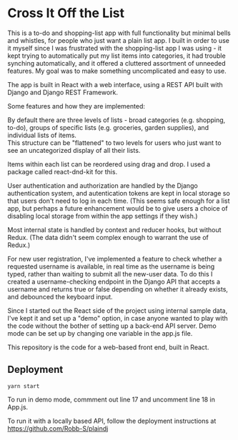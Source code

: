 # Cross It Off the List 

This is a to-do and shopping-list app with full functionality but minimal bells and whistles, for people who just want a plain list app.  I built in order to use it myself since I was frustrated with the shopping-list app I was using - it kept trying to automatically put my list items into categories, it had trouble synching automatically, and it offered a cluttered assortment of unneeded features.  My goal was to make something uncomplicated and easy to use.

The app is built in React with a web interface, using a REST API built with Django and Django REST Framework.  

Some features and how they are implemented:

By default there are three levels of lists - broad categories (e.g. shopping, to-do), groups of specific lists (e.g. groceries, garden supplies), and individual lists of items.  
This structure can be "flattened" to two levels for users who just want to see an uncategorized display of all their lists.

Items within each list can be reordered using drag and drop.  I used a package called react-dnd-kit for this.

User authentication and authorization are handled by the Django authentication system, and autentication tokens are kept in local storage so that users don't need to log in each time.  (This seems safe enough for a list app, but perhaps a future enhancement would be to give users a choice of disabling local storage from within the app settings if they wish.)

Most internal state is handled by context and reducer hooks, but without Redux.  (The data didn't seem complex enough to warrant the use of Redux.)  

For new user registration, I've implemented a feature to check whether a requested username is available, in real time as the username is being typed, rather than waiting to submit all the new-user data.  To do this I created a username-checking endpoint in the Django API that accepts a username and returns true or false depending on whether it already exists, and debounced the keyboard input. 

Since I started out the React side of the project using internal sample data, I've kept it and set up a "demo" option, in case anyone wanted to play with the code without the bother of setting up a back-end API server.  Demo mode can be set up by changing one variable in the app.js file.


This repository is the code for a web-based front end, built in React.

## Deployment 

`yarn start`

To run in demo mode, commment out line 17 and uncomment line 18 in App.js.

To run it with a locally based API, follow the deployment instructions at https://github.com/Robb-S/plaindj
